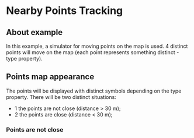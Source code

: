 # Nearby Points Tracking 
## About example
In this example, a simulator for moving points on the map is used. 4 distinct points will move on the map (each point represents something distinct - type property).
## Points map appearance
The points will be displayed with distinct symbols depending on the type property. There will be two distinct situations:
 - 1 the points are not close (distance > 30 m);
 - 2 the points are close (distance < 30 m);
### Points are not close


